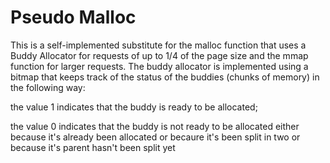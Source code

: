 # Pseudo Malloc
This is a self-implemented substitute for the malloc function that uses a Buddy Allocator for requests of up to 1/4 of the page size and the mmap function for larger requests. The buddy allocator is implemented using a bitmap that keeps track of the status of the buddies (chunks of memory) in the following way:

  the value 1 indicates that the buddy is ready to be allocated;

  the value 0 indicates that the buddy is not ready to be allocated either because it's already been allocated or becaure it's been split in two or because it's parent hasn't been split yet
